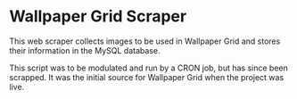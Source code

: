 # Wallpaper Grid Scraper

This web scraper collects images to be used in Wallpaper Grid and stores their information in the MySQL database.

This script was to be modulated and run by a CRON job, but has since been scrapped. It was the initial source for Wallpaper Grid when the project was live.